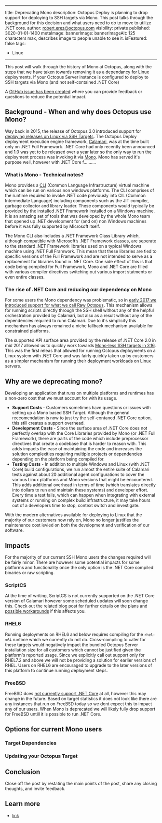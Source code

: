 ---
title: Deprecating Mono
description: Octopus Deploy is planning to drop support for deploying to SSH targets via Mono. This post talks through the background for this decision and what users need to do to move to utilize .NET core.
author: robert.erez@octopus.com
visibility: private
published: 3020-01-01-1400
metaImage: 
bannerImage: 
bannerImageAlt: 125 characters max, describes image to people unable to see it.
isFeatured: false
tags: 
  - Linux
----

This post will walk through the history of Mono at Octopus, along with the steps that we have taken towards removing it as a dependancy for Linux deployments.
If your Octopus Server instance is configured to deploy to SSH targets via Mono (and not self-contained .NET Core)

A [GitHub issue has been created](https://github.com/OctopusDeploy/Issues/issues/8146) where you can provide feedback or questions to reduce the potential impact.

## Background - When and why does Octopus use Mono?
Way back in 2015, the release of Octopus 3.0 introduced support for [deploying releases on Linux via SSH Targets](https://octopus.com/blog/deployment-targets-in-octopus-3#multiple-types-of-machines-deployment-targets). The Octopus Deploy deployment execution engine framework, [Calamari](https://github.com/OctopusDeploy/Calamari), was at the time built only on .NET Full Framework. .NET Core had only recently been announced and 1.0 was yet to be released over a year later so the only way to run the deployment process was invoking it via [Mono](https://www.mono-project.com/docs/about-mono/). Mono has served it's purpose well, however with .NET Core f..........

### What is Mono - Technical notes?
Mono provides a [CLI](https://en.wikipedia.org/wiki/Common_Language_Infrastructure) (Common Language Infrastructure) virtual machine which can be run on various non windows platforms. The CLI comprises of the runtime required to invoke .NET code  previously into CIL (Common Intermediate Language)
including components such as the JIT compiler, garbage collector and library loader. These components would typically be provided by the installed .NET Framework installed on a Windows machine. It is an amazing set of tools that was developed by the whole Mono team that opened up .NET development for (and on) non Windows machines before it was fully supported by Microsoft itself.
 
The Mono CLI also includes a .NET Framework Class Library which, although compatible with Microsoft’s .NET Framework classes, are seperate to the standard .NET Framework libraries used on a typical Windows machine using .NET Full Framwork. This mean that these libraries are tied to specific versions of the Full Framework and are not intended to serve as a replacement for libraries found in .NET Core. One side effect of this is that code being compiled for Full Framework, Mono and .NET Core are filled with various compiler directives switching out various import statments or even entire classes. 

### The rise of .NET Core and reducing our dependency on Mono
For some users the Mono dependency was problematic, so in [early 2017 we introduced support for what we call Raw Octopus](https://octopus.com/blog/trying-raw-octopus). This mechanism allows for running scripts directly through the SSH shell without any of the helpful orchestration provided by Calamari, but also as a result without any of the dependencies required to runn Calamari. Due to it's simplicity this mechanism has always remained a niche fallback mechanism available for constrained platforms.

The supported API surface area provided by the release of .NET Core 2.0 in mid 2017 allowed us to quickly work towards [Mono-less SSH targets in 3.16](https://octopus.com/blog/octopus-release-3-16#ssh-targets-sans-mono). This was the first releas that allowed for running Octopus deployments on a Linux system with .NET Core and was fairly quickly taken up by customers as a simpler mechanism for running their deployment workloads on Linux servers.

## Why are we deprecating mono?
Developing an application that runs on multiple platforms and runtimes has a non-zero cost that we must account for with its usage.

* **Support Costs** - Customers sometimes have questions or issues with setting up a Mono based SSH Target. Although the general reccomendation is now to just try the self-contaned .NET Core option, this still creates a support overhead.
* **Development Costs** - Since the surface area of .NET Core does not perfectly overlap with the Core Libraries provided by Mono (or .NET Full Framework), there are parts of the code which include preprocessor directives that create a codebase that is harder to reason with. This adds impacts the ease of maintaining the code and increases the solution complexities requiring multiple projects or dependencies depending on the platform being compiled for.
* **Testing Costs** - In addition to multiple Windows and Linux (with .NET Core) build configurations, we run almost the entire suite of Calamari tests against about 20 additional agent configurations to cover the various Linux platforms and Mono versions that might be encountered. This adds additional overhead in terms of time (which translates directly into dollars to run and maintain these systems) and developer effort. Every time a test fails, which can happen when integrating with external systems or running on complex build infrastructure, it may take hours out of a developers time to stop, context switch and investigate.

With the modern alternatives available for deploying to Linux that the majority of our customers now rely on, Mono no longer justifies the maintenance cost levied on both the development and verification of our software.

## Impacts
For the majority of our current SSH Mono users the changes required will be fairly minor. There are however some potential impacts for some platforms and functionality once the only option is the .NET Core compiled binaries or raw scripting.

### ScriptCS
At the time of writing, ScriptCS is not currently supported on the .NET Core version of Calamari however some scheduled updates will soon change this. Check out the [related blog post](https://octopus.com/blog/rfc-migrate-scriptcs-dotnet-script) for further details on the plans and [possible workarounds](https://octopus.com/blog/rfc-migrate-scriptcs-dotnet-script#workaround) if this affects you.

### RHEL6
Running deployments on RHEL6 and below requires compiling for the `rhel-x64` runtime which we currently do not do. Cross-compiling to cater for these targets would negatively impact the bundled Octopus Server installation size for all customers which cannot be justified given the platform's reported usage. Since we explicitly call out support only for RHEL7.2 and above we will not be providing a solution for earlier versions of RHEL. Users on RHEL6 are encouraged to upgrade to the later versions of this platform to continue running deployment steps.

### FreeBSD
FreeBSD does [not currently support .NET Core](https://github.com/dotnet/runtime/issues/14537) at all, however this may change in the future. Based on target statistics it does not look like there are any instances that run on FreeBSD today so we dont expect this to impact any of our users. When Mono is deprecated we will likely fully drop support for FreeBSD untill it is possible to run .NET Core.

## Options for current Mono users

### Target Dependencies
### Updating your Octopus Target


## Conclusion

Close off the post by restating the main points of the post, share any closing thoughts, and invite feedback.

## Learn more

- [link](https://www.example.com/resource)

